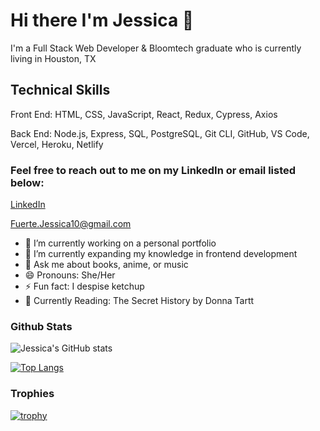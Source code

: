 # Hi there I'm Jessica 👋

I'm a Full Stack Web Developer & Bloomtech graduate who is currently living in Houston, TX

## Technical Skills
Front End: HTML, CSS, JavaScript, React, Redux, Cypress, Axios

Back End: Node.js, Express, SQL, PostgreSQL, Git CLI, GitHub, VS Code, Vercel, Heroku, Netlify

### Feel free to reach out to me on my LinkedIn or email listed below:

 [LinkedIn](https://www.linkedin.com/in/jessica-fuerte-119908223/ "LinkedIn Profile")
 
 Fuerte.Jessica10@gmail.com 
 

- 🔭 I’m currently working on a personal portfolio
- 🌱 I’m currently expanding my knowledge in frontend development
- 💬 Ask me about books, anime, or music
- 😄 Pronouns: She/Her
- ⚡ Fun fact: I despise ketchup
- 📖 Currently Reading: The Secret History by Donna Tartt
 
### Github Stats

![Jessica's GitHub stats](https://github-readme-stats.vercel.app/api?username=jefuerte&show_icons=true&theme=radical)

[![Top Langs](https://github-readme-stats.vercel.app/api/top-langs/?username=jefuerte&layout=compact)](https://github.com/anuraghazra/github-readme-stats)

### Trophies 

[![trophy](https://github-profile-trophy.vercel.app/?username=jefuerte&theme=onedark)](https://github.com/ryo-ma/github-profile-trophy)
